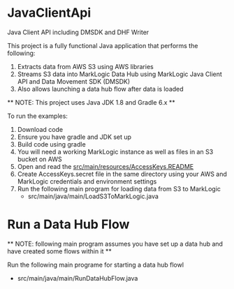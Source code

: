 # JavaClientApi
 Java Client API including DMSDK and DHF Writer

This project is a fully functional Java application that performs the following:
1. Extracts data from AWS S3 using AWS libraries
2. Streams S3 data into MarkLogic Data Hub using MarkLogic Java Client API and Data Movement SDK (DMSDK)
3. Also allows launching a data hub flow after data is loaded

** NOTE: This project uses Java JDK 1.8 and Gradle 6.x **

To run the examples:
1. Download code 
2. Ensure you have gradle and JDK set up
4. Build code using gradle
5. You will need a working MarkLogic instance as well as files in an S3 bucket on AWS
6. Open and read the [src/main/resources/AccessKeys.README](src/main/resources/AccessKeys.README)
7. Create AccessKeys.secret file in the same directory using your AWS and MarkLogic credentials and environment settings
8. Run the following main program for loading data from S3 to MarkLogic
      - src/main/java/main/LoadS3ToMarkLogic.java

# Run a Data Hub Flow

** NOTE: following main program assumes you have set up a data hub and have created some flows within it **

Run the following main programe for starting a data hub flowl
  - src/main/java/main/RunDataHubFlow.java

